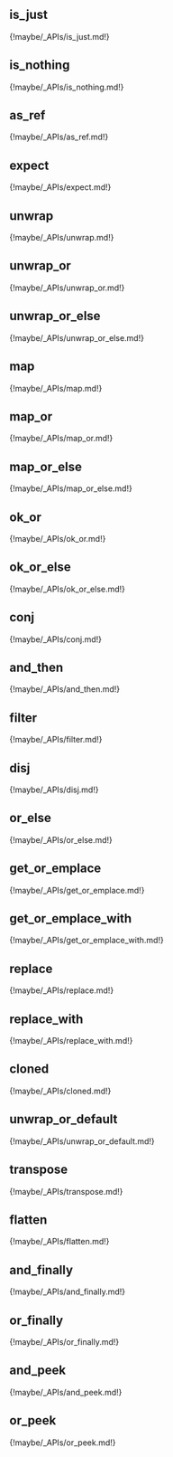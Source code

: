 ## is_just

{!maybe/_APIs/is_just.md!}

## is_nothing

{!maybe/_APIs/is_nothing.md!}

## as_ref

{!maybe/_APIs/as_ref.md!}

## expect

{!maybe/_APIs/expect.md!}

## unwrap

{!maybe/_APIs/unwrap.md!}

## unwrap_or

{!maybe/_APIs/unwrap_or.md!}

## unwrap_or_else

{!maybe/_APIs/unwrap_or_else.md!}

## map

{!maybe/_APIs/map.md!}

## map_or

{!maybe/_APIs/map_or.md!}

## map_or_else

{!maybe/_APIs/map_or_else.md!}

## ok_or

{!maybe/_APIs/ok_or.md!}

## ok_or_else

{!maybe/_APIs/ok_or_else.md!}

## conj

{!maybe/_APIs/conj.md!}

## and_then

{!maybe/_APIs/and_then.md!}

## filter

{!maybe/_APIs/filter.md!}

## disj

{!maybe/_APIs/disj.md!}

## or_else

{!maybe/_APIs/or_else.md!}

## get_or_emplace

{!maybe/_APIs/get_or_emplace.md!}

## get_or_emplace_with

{!maybe/_APIs/get_or_emplace_with.md!}

## replace

{!maybe/_APIs/replace.md!}

## replace_with

{!maybe/_APIs/replace_with.md!}

## cloned

{!maybe/_APIs/cloned.md!}

## unwrap_or_default

{!maybe/_APIs/unwrap_or_default.md!}

## transpose

{!maybe/_APIs/transpose.md!}

## flatten

{!maybe/_APIs/flatten.md!}

## and_finally

{!maybe/_APIs/and_finally.md!}

## or_finally

{!maybe/_APIs/or_finally.md!}

## and_peek

{!maybe/_APIs/and_peek.md!}

## or_peek

{!maybe/_APIs/or_peek.md!}
